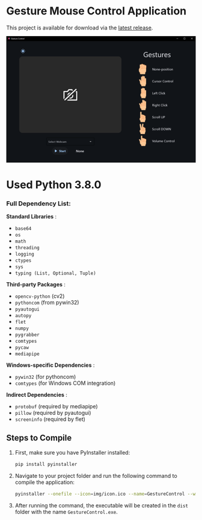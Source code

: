 # Gesture Mouse Control Application

This project is available for download via the [latest release](https://github.com/pqxq/GestureMouseControl/releases/latest).



![alt text](https://github.com/pqxq/GestureMouseControl/blob/main/Preview.PNG)

# Used Python 3.8.0

### Full Dependency List:

**Standard Libraries** :

- `base64`
- `os`
- `math`
- `threading`
- `logging`
- `ctypes`
- `sys`
- `typing (List, Optional, Tuple)`

**Third-party Packages** :

- `opencv-python` (cv2)
- `pythoncom` (from pywin32)
- `pyautogui`
- `autopy`
- `flet`
- `numpy`
- `pygrabber`
- `comtypes`
- `pycaw`
- `mediapipe`

**Windows-specific Dependencies** :

- `pywin32` (for pythoncom)
- `comtypes` (for Windows COM integration)

**Indirect Dependencies** :

- `protobuf` (required by mediapipe)
- `pillow` (required by pyautogui)
- `screeninfo` (required by flet)

## Steps to Compile

1. First, make sure you have PyInstaller installed:

   ```bash
   pip install pyinstaller
   ```
2. Navigate to your project folder and run the following command to compile the application:

   ```bash
   pyinstaller --onefile --icon=img/icon.ico --name=GestureControl --windowed --additional-hooks-dir=hooks --add-data "img;img" Main.py
   ```
3. After running the command, the executable will be created in the `dist` folder with the name `GestureControl.exe`.
